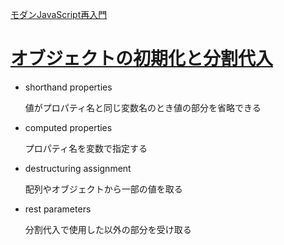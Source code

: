 [モダンJavaScript再入門](https://speakerdeck.com/likr/re-introduction-to-modern-javascript)

# [オブジェクトの初期化と分割代入](https://speakerdeck.com/likr/re-introduction-to-modern-javascript?slide=10)

- shorthand properties

  値がプロパティ名と同じ変数名のとき値の部分を省略できる

- computed properties

  プロパティ名を変数で指定する

- destructuring assignment

  配列やオブジェクトから一部の値を取る

- rest parameters

  分割代入で使用した以外の部分を受け取る
